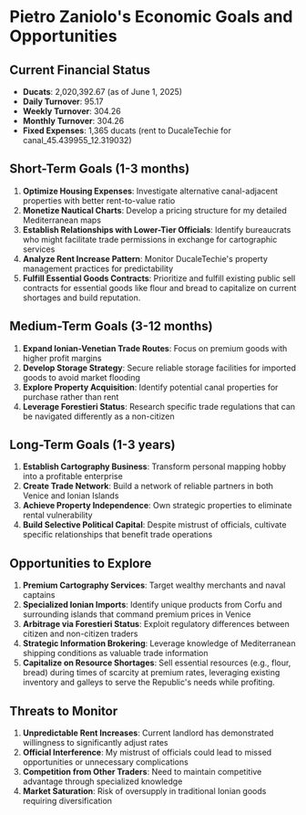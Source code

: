 # Pietro Zaniolo's Economic Goals and Opportunities

## Current Financial Status
- **Ducats**: 2,020,392.67 (as of June 1, 2025)
- **Daily Turnover**: 95.17
- **Weekly Turnover**: 304.26
- **Monthly Turnover**: 304.26
- **Fixed Expenses**: 1,365 ducats (rent to DucaleTechie for canal_45.439955_12.319032)

## Short-Term Goals (1-3 months)
1. **Optimize Housing Expenses**: Investigate alternative canal-adjacent properties with better rent-to-value ratio
2. **Monetize Nautical Charts**: Develop a pricing structure for my detailed Mediterranean maps
3. **Establish Relationships with Lower-Tier Officials**: Identify bureaucrats who might facilitate trade permissions in exchange for cartographic services
4. **Analyze Rent Increase Pattern**: Monitor DucaleTechie's property management practices for predictability
5. **Fulfill Essential Goods Contracts**: Prioritize and fulfill existing public sell contracts for essential goods like flour and bread to capitalize on current shortages and build reputation.

## Medium-Term Goals (3-12 months)
1. **Expand Ionian-Venetian Trade Routes**: Focus on premium goods with higher profit margins
2. **Develop Storage Strategy**: Secure reliable storage facilities for imported goods to avoid market flooding
3. **Explore Property Acquisition**: Identify potential canal properties for purchase rather than rent
4. **Leverage Forestieri Status**: Research specific trade regulations that can be navigated differently as a non-citizen

## Long-Term Goals (1-3 years)
1. **Establish Cartography Business**: Transform personal mapping hobby into a profitable enterprise
2. **Create Trade Network**: Build a network of reliable partners in both Venice and Ionian Islands
3. **Achieve Property Independence**: Own strategic properties to eliminate rental vulnerability
4. **Build Selective Political Capital**: Despite mistrust of officials, cultivate specific relationships that benefit trade operations

## Opportunities to Explore
1. **Premium Cartography Services**: Target wealthy merchants and naval captains
2. **Specialized Ionian Imports**: Identify unique products from Corfu and surrounding islands that command premium prices in Venice
3. **Arbitrage via Forestieri Status**: Exploit regulatory differences between citizen and non-citizen traders
4. **Strategic Information Brokering**: Leverage knowledge of Mediterranean shipping conditions as valuable trade information
5. **Capitalize on Resource Shortages**: Sell essential resources (e.g., flour, bread) during times of scarcity at premium rates, leveraging existing inventory and galleys to serve the Republic's needs while profiting.

## Threats to Monitor
1. **Unpredictable Rent Increases**: Current landlord has demonstrated willingness to significantly adjust rates
2. **Official Interference**: My mistrust of officials could lead to missed opportunities or unnecessary complications
3. **Competition from Other Traders**: Need to maintain competitive advantage through specialized knowledge
4. **Market Saturation**: Risk of oversupply in traditional Ionian goods requiring diversification
